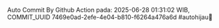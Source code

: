 Auto Commit By Github Action pada: 2025-06-28 01:31:02 WIB, COMMIT_UUID 7469e0ad-2efe-4e04-b810-f6264a476a6d #autohijau🗿
